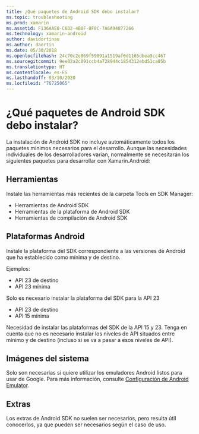 ```yaml
---
title: ¿Qué paquetes de Android SDK debo instalar?
ms.topic: troubleshooting
ms.prod: xamarin
ms.assetid: F136AAE0-C6D2-4B0F-8F8C-7A6A94877266
ms.technology: xamarin-android
author: davidortinau
ms.author: daortin
ms.date: 05/30/2018
ms.openlocfilehash: 24c70c2e869f59091a1519af6d1165dbea9cc467
ms.sourcegitcommit: 9ee02a2c091ccb4a728944c1854312ebd51ca05b
ms.translationtype: HT
ms.contentlocale: es-ES
ms.lasthandoff: 03/10/2020
ms.locfileid: "76725065"
---
```

# <a name="which-android-sdk-packages-should-i-install"></a>¿Qué paquetes de Android SDK debo instalar?

La instalación de Android SDK no incluye automáticamente todos los paquetes mínimos necesarios para el desarrollo. Aunque las necesidades individuales de los desarrolladores varían, normalmente se necesitarán los siguientes paquetes para desarrollar con Xamarin.Android:

## <a name="tools"></a>Herramientas

Instale las herramientas más recientes de la carpeta Tools en SDK Manager:

- Herramientas de Android SDK
- Herramientas de la plataforma de Android SDK
- Herramientas de compilación de Android SDK

## <a name="android-platforms"></a>Plataformas Android

Instale la plataforma del SDK correspondiente a las versiones de Android que ha establecido como mínima y de destino.

Ejemplos:

- API 23 de destino
- API 23 mínima

Solo es necesario instalar la plataforma del SDK para la API 23

- API 23 de destino
- API 15 mínima

Necesidad de instalar las plataformas del SDK de la API 15 y 23. Tenga en cuenta que no es necesario instalar los niveles de API situados entre mínimo y de destino (incluso si se va a pasar a esos niveles de API).

## <a name="system-images"></a>Imágenes del sistema

Solo son necesarias si quiere utilizar los emuladores Android listos para usar de Google. Para más información, consulte [Configuración de Android Emulator](~/android/get-started/installation/android-emulator/index.md).

## <a name="extras"></a>Extras
Los extras de Android SDK no suelen ser necesarios, pero resulta útil conocerlos, ya que pueden ser necesarios según el caso de uso.
